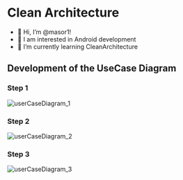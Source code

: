 # Clean Architecture
- 👋 Hi, I’m @masor1!
- 👀 I am interested in Android development
- 🌱 I’m currently learning CleanArchitecture
## Development of the UseCase Diagram
### Step 1
![userCaseDiagram_1](https://user-images.githubusercontent.com/60883208/134945183-6788ecb8-83ee-49fe-92a3-1b31d1b53ebe.PNG)
### Step 2
![userCaseDiagram_2](https://user-images.githubusercontent.com/60883208/135086713-e627daf8-c9b3-4bbd-8a63-8f6679336f35.PNG)
### Step 3
![userCaseDiagram_3](https://user-images.githubusercontent.com/60883208/135138565-7ab8c0a8-7c86-451e-a8ed-5538cd37e779.PNG)

